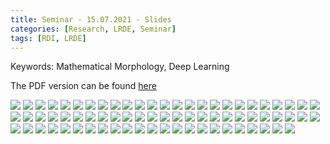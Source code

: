 ```yaml
---
title: Seminar - 15.07.2021 - Slides
categories: [Research, LRDE, Seminar]
tags: [RDI, LRDE]
---
```


Keywords: Mathematical Morphology, Deep Learning

The PDF version can be found [here](https://drive.google.com/uc?print=false&id=1LBzVwr92NqGjoustpTaSRvnyf-x2umyp)


![](https://drive.google.com/uc?id=1rIeFk8AX1PIuSKXt_YSEO_QnZFFCqJi2)
![](https://drive.google.com/uc?id=10vGL44eSyo3seiYRcpX738keCKsW54Vb)
![](https://drive.google.com/uc?id=1NvFQbbe-28DmSGwz_BIpWHsKUIUffaFQ)
![](https://drive.google.com/uc?id=1l88bGtmeD1JBBkWtas8OwUG7h6svy2-g)
![](https://drive.google.com/uc?id=1fYpptxM2nOoCR6ZsTzxaSJFPYp4tsx42)
![](https://drive.google.com/uc?id=16Nv203c4BU3kBccl9ZSw0B0wYNvVsg52)
![](https://drive.google.com/uc?id=1kvpesWCubbS14hWugJb-Dfy-OkFkpbvf)
![](https://drive.google.com/uc?id=1gyJkzBaFjqmYUgyyqpAwcKlWSZGtuqpw)
![](https://drive.google.com/uc?id=1N452zV4szLf7NvK2K2fOoRg5l7XwolKB)
![](https://drive.google.com/uc?id=1VchYOyudTQbUcqF_VrigCoxUyN3LaRv7)
![](https://drive.google.com/uc?id=1vFhFeArIMV_Z8ARFm9oZfm2GGHmQyOVF)
![](https://drive.google.com/uc?id=1T3ysjf44WR80xF0aNALVlsxlW4h7PDc1)
![](https://drive.google.com/uc?id=1Ix9z40hvk7IZeeZncseJaKthGV7bIf1n)
![](https://drive.google.com/uc?id=19iQcNy4Jb4essndJaD7oGRMYnZ0ie6HI)
![](https://drive.google.com/uc?id=1IX1Y6TUSrfaN0MlpLM2u_FaRvnHTt1NT)
![](https://drive.google.com/uc?id=1BRq39K9FckranHtjtBQwaSR55Mc1vKvI)
![](https://drive.google.com/uc?id=1M39Ix4-DCrgNB49y_wJFYet-VHRqcdfh)
![](https://drive.google.com/uc?id=1_MoJimKlhhMJNjfChkhzFDhc3Ud42Oob)
![](https://drive.google.com/uc?id=1BNTGBXIqzCM-MsztyrqXwry3Zcohgsgy)
![](https://drive.google.com/uc?id=1HvZA47NRcgmjQbLav9efwfooTaHlKsq0)
![](https://drive.google.com/uc?id=18o-gHdOEa83cf_7pgP4IooZcbAOiNGRT)
![](https://drive.google.com/uc?id=1bua2bGNDNFAo-06mVbDDTLmR8cLv2WeG)
![](https://drive.google.com/uc?id=1Fu7ZoEi0uX0eIoH2lUpS2jmznxOU7VDL)
![](https://drive.google.com/uc?id=1nik2Mih9Ti3Z8YieJVe2AtP6v6reWv9a)
![](https://drive.google.com/uc?id=1aaxaWArXRc7CUpq9kN3-BBq0u2LlY0Ez)
![](https://drive.google.com/uc?id=1lZupDve_9Cr2dgy_IGoKyguq6bGLdWEK)
![](https://drive.google.com/uc?id=1R2r2Ok7NFVWh_Qj6YYPCvK1s5eqbrD_z)
![](https://drive.google.com/uc?id=1zdm2bACold7Pz6TRZcn1dVV1Wao8smJ-)
![](https://drive.google.com/uc?id=1bERxI9cyxYiDgDS9JOs6TOLwm8lGkSSx)
![](https://drive.google.com/uc?id=12pvcQlAGCbP6VEcPqPBgB_UBYvsy9oAY)
![](https://drive.google.com/uc?id=1F9cfTKQLnPyHAR5OFNcxfYu7gqEPFgIg)
![](https://drive.google.com/uc?id=188yp0IuIjev7ChWywbCR33xz47J0X5v6)
![](https://drive.google.com/uc?id=1SbGhfZVmzgh_VCNVCcPuVG3mohHDSB6o)
![](https://drive.google.com/uc?id=1lEx-Jmjb5eN9N7ix9k-jFkibieAwStGb)
![](https://drive.google.com/uc?id=1weFgmByIdxIMhIJPn_4EecRIJGoXwzQg)
![](https://drive.google.com/uc?id=1oCjYonc8Ubp0D55ru9XYHHq8IFiOn3ce)
![](https://drive.google.com/uc?id=16FKekudLbb_wxOZotNFTMZ2Zgq__NASw)
![](https://drive.google.com/uc?id=1P-dRlx_Scqdb_XGLQabBi7pwur9VuZD6)
![](https://drive.google.com/uc?id=1ymAuM_rjlswyW_yUvtiWdYq0dsJwJ6PK)
![](https://drive.google.com/uc?id=16XXgJzzdLnvSaKlvNgNTb0tjWTADb6va)
![](https://drive.google.com/uc?id=1GnU_xO0fYQoK4d3GDMzVVi1mxVZDUxlc)
![](https://drive.google.com/uc?id=1t9q3B1fgw8YqmeulkPc8LIhfVNtYHjgr)
![](https://drive.google.com/uc?id=1YvOAqG85MQ91nG2FMewsb9toR6TxpwAQ)
![](https://drive.google.com/uc?id=1poDz5F-iP2H-6hfeMhQfmCVMK0QKu8r4)
![](https://drive.google.com/uc?id=17PlEcxcGtr1wKq-PTuSa7YNWHe3BJu7O)
![](https://drive.google.com/uc?id=1crZ1dZfj32WwSK37mBZ8jVxIlKWwWOth)
![](https://drive.google.com/uc?id=1nazFfMHnYEb9UWyxmOrpDwLR8-m0QPEZ)
![](https://drive.google.com/uc?id=1vTR9tjZS8XtcSOwUEmvj20mEMfHXFNxP)
![](https://drive.google.com/uc?id=1ndVNxlxSkHAhpKx3Pobb0rnWwuhgl1Jp)
![](https://drive.google.com/uc?id=1cxaPH5fyiZV5J0I3U6CFb5xKq72K_oMQ)
![](https://drive.google.com/uc?id=1wKd5T7fifw2IVFccsCvJeDqbKtG-Jxdv)
![](https://drive.google.com/uc?id=11d8YUQQj0MEfwxqmekkQREBL_xE82YBu)
![](https://drive.google.com/uc?id=14YAwA5fVjJVJwU1Es3aSBVhKmZbczyEm)
![](https://drive.google.com/uc?id=14DjDihGwqD9yRu4p-FnjkH7CsyksWv_R)
![](https://drive.google.com/uc?id=1O-z2ZgtgZGBsV_NITFkiz9AOxvR5JYpX)
![](https://drive.google.com/uc?id=14pW_bUYZSA5XeVMFT3jrksAb3sp4RIjI)
![](https://drive.google.com/uc?id=1kYJjofU387TuGWxA4dvQhVgXjAHQnTFD)
![](https://drive.google.com/uc?id=1bgygVeFE-2qX1bhr8jbXTvVL1SpQQaY1)
![](https://drive.google.com/uc?id=1l5fir1Wp3gXhZs6kbRmkbSK4KZJkXAxE)
![](https://drive.google.com/uc?id=15K4a7vRjinRA6s-X6dCqJ1TiaNXPpvm5)
![](https://drive.google.com/uc?id=1SG8JDz0VpvvJ6uMm-dKtj9v-yw4gkVql)
![](https://drive.google.com/uc?id=1lDOU2dGJCt1artvZxt9Ow3qtvc68hgMQ)
![](https://drive.google.com/uc?id=1f9Q6dcxbKXV4QrYGOhaSxo_ZgpHgiq8m)
![](https://drive.google.com/uc?id=1lTy3GTuYe1JMAz-DhnIxqLDRRqqhxLUW)
![](https://drive.google.com/uc?id=1D7PYSq8R8eVFPqOv4lMTfQuN9QAPwMa7)
![](https://drive.google.com/uc?id=14DWkh-LHok7iZ8VRc_NCX7xOjUR4nKHV)
![](https://drive.google.com/uc?id=1BAlvvKNDGhbjp50kXBpEOGJEhXtjHsQW)
![](https://drive.google.com/uc?id=1j8w40NJoW_Pb4A2qkw2G4NRGM0ZYBRe6)
![](https://drive.google.com/uc?id=10NGvKpUNgH8zohjb7c994Thzcd8HquJ_)
![](https://drive.google.com/uc?id=11mO4PUfr6ryhRJ2eKQ4r6q_8OkCeEYsB)
![](https://drive.google.com/uc?id=1OJxxBqCp51Z87GETcvvA-SA98VMO29HA)
![](https://drive.google.com/uc?id=1CbutvdfNFdsPVfMfZGVo9lkm5ca3Jgsw)
![](https://drive.google.com/uc?id=1y4EpNOGi9aPitz_rnCu7NvmOvbnEDDl-)
